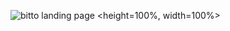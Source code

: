 ![bitto landing page](https://user-images.githubusercontent.com/29809702/27933927-5bfa4214-6271-11e7-9a6a-ad7114024b6f.jpg) <height=100%, width=100%>
